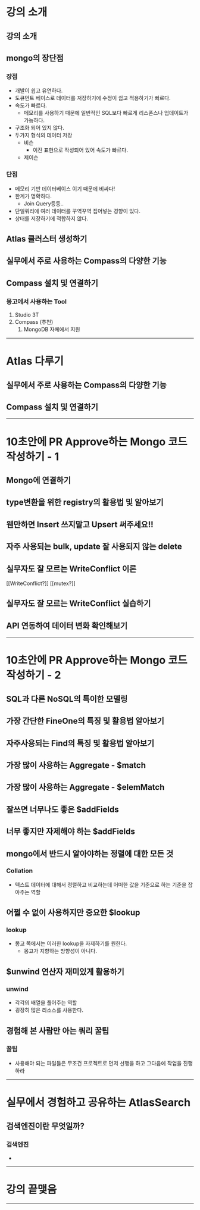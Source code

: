 # 강의 소개
## 강의 소개
## mongo의 장단점
### 장점
- 개발이 쉽고 유연하다.
- 도큐먼트 베이스로 데이터를 저장하기에 수정이 쉽고 적용하기가 빠르다.
- 속도가 빠르다.
	- 메모리를 사용하기 때문에 일반적인 SQL보다 빠르게 리스폰스나 업데이트가 가능하다.
- 구조화 되어 있지 않다.
- 두가지 형식의 데이터 저장
	- 비슨
		- 이진 표현으로 작성되어 있어 속도가 빠르다.
	- 제이슨
### 단점
- 메모리 기반 데이터베이스 이기 때문에 비싸다!
- 한계가 명확하다.
	- Join Query등등..
- 단일쿼리에 여러 데이터를 꾸역꾸역 집어넣는 경향이 있다.
- 상태를 저장하기에 적합하지 않다.
## Atlas 클러스터 생성하기
## 실무에서 주로 사용하는 Compass의 다양한 기능
## Compass 설치 및 연결하기
### 몽고에서 사용하는 Tool
1. Studio 3T
2. Compass (추천)
	1. MongoDB 자체에서 지원

****
# Atlas 다루기
## 실무에서 주로 사용하는 Compass의 다양한 기능
## Compass 설치 및 연결하기
****
# 10초안에 PR Approve하는 Mongo 코드 작성하기 - 1
## Mongo에 연결하기
## type변환을 위한 registry의 활용법 및 알아보기
## 웬만하면 Insert 쓰지말고 Upsert 써주세요!!
## 자주 사용되는 bulk, update 잘 사용되지 않는 delete
## 실무자도 잘 모르는 WriteConflict 이론
[[WriteConflict?]]
[[mutex?]]
## 실무자도 잘 모르는 WriteConflict 실습하기
## API 연동하여 데이터 변화 확인해보기
****
# 10초안에 PR Approve하는 Mongo 코드 작성하기 - 2
## SQL과 다른 NoSQL의 특이한 모델링
## 가장 간단한 FineOne의 특징 및 활용법 알아보기
## 자주사용되는 Find의 특징 및 활용법 알아보기
## 가장 많이 사용하는 Aggregate - $match
## 가장 많이 사용하는 Aggregate - $elemMatch
## 잘쓰면 너무나도 좋은 $addFields
## 너무 좋지만 자제해야 하는 $addFields
## mongo에서 반드시 알아야하는 정렬에 대한 모든 것
### Collation
- 텍스트 데이터에 대해서 정렬하고 비교하는데 어떠한 값을 기준으로 하는 기준을 잡아주는 역할
## 어쩔 수 없이 사용하지만 중요한 $lookup
### lookup
- 몽고 쪽에서는 이러한 lookup을 자제하기를 원한다.
	- 몽고가 지향하는 방향성이 아니다.
## $unwind 연산자 재미있게 활용하기
### unwind
- 각각의 배열을 풀어주는 역할
- 굉장히 많은 리소스를 사용한다.
## 경험해 본 사람만 아는 쿼리 꿀팁
### 꿀팁
- 사용해야 되는 파일들은 무조건 프로젝트로 먼저 선행을 하고 그다음에 작업을 진행하라
****
# 실무에서 경험하고 공유하는 AtlasSearch
## 검색엔진이란 무엇일까?
### 검색엔진
- 

****
# 강의 끝맺음

****